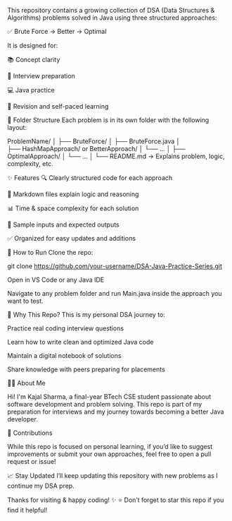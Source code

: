 This repository contains a growing collection of DSA (Data Structures & Algorithms) problems solved in Java using three structured approaches:

✅ Brute Force → Better → Optimal

It is designed for:

📚 Concept clarity

🧠 Interview preparation

💻 Java practice

🔄 Revision and self-paced learning

🔧 Folder Structure
Each problem is in its own folder with the following layout:

ProblemName/
│
├── BruteForce/
│   ├── BruteForce.java
│   
├── HashMapApproach/ or BetterApproach/
│   └── ...
│
├── OptimalApproach/
│   └── ...
│
└── README.md → Explains problem, logic, complexity, etc.

✨ Features
🔍 Clearly structured code for each approach

📂 Markdown files explain logic and reasoning

📊 Time & space complexity for each solution

🧪 Sample inputs and expected outputs

✅ Organized for easy updates and additions


🚀 How to Run
Clone the repo:

git clone https://github.com/your-username/DSA-Java-Practice-Series.git

Open in VS Code or any Java IDE

Navigate to any problem folder and run Main.java inside the approach you want to test.

📌 Why This Repo?
This is my personal DSA journey to:

Practice real coding interview questions

Learn how to write clean and optimized Java code

Maintain a digital notebook of solutions


Share knowledge with peers preparing for placements



👩‍💻 About Me


Hi! I'm Kajal Sharma, a final-year BTech CSE student passionate about software development and problem solving.
This repo is part of my preparation for interviews and my journey towards becoming a better Java developer.



🤝 Contributions


While this repo is focused on personal learning, if you’d like to suggest improvements or submit your own approaches, feel free to open a pull request or issue!



📈 Stay Updated
I’ll keep updating this repository with new problems as I continue my DSA prep.



Thanks for visiting & happy coding! ✨
⭐ Don’t forget to star this repo if you find it helpful!
